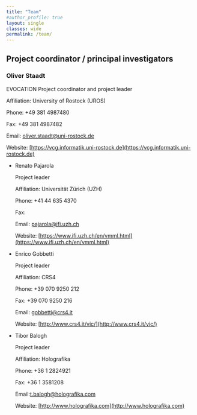 ```yaml
---
title: "Team"
#author_profile: true
layout: single
classes: wide
permalink: /team/
---
```


## Project coordinator / principal investigators

### Oliver Staadt

  EVOCATION Project coordinator and project leader

  Affiliation: University of Rostock (UROS)

  Phone: +49 381 4987480

  Fax:	+49 381 4987482

  Email:  [oliver.staadt@uni-rostock.de](mailto:oliver.staadt@uni-rostock.de)

  Website: [https://vcg.informatik.uni-rostock.de](https://vcg.informatik.uni-rostock.de)

- Renato Pajarola

  Project leader

  Affiliation: Universität Zürich (UZH)

  Phone: +41 44 635 4370

  Fax:

  Email: [pajarola@ifi.uzh.ch](mailto:pajarola@ifi.uzh.ch) 

  Website: [https://www.ifi.uzh.ch/en/vmml.html](https://www.ifi.uzh.ch/en/vmml.html)

- Enrico Gobbetti

  Project leader

  Affiliation: CRS4

  Phone: +39 070 9250 212

  Fax:	+39 070 9250 216

  Email: [gobbetti@crs4.it](mailto:gobbetti@crs4.it)

  Website: [http://www.crs4.it/vic/](http://www.crs4.it/vic/)

- Tibor Balogh

  Project leader

  Affiliation: Holografika

  Phone: +36 1 2824921

  Fax:	+36 1 3581208

  Email:[t.balogh@holografika.com](mailto:t.balogh@holografika.com)  

  Website: [http://www.holografika.com](http://www.holografika.com)

<!--This is the base Jekyll theme. You can find out more info about customizing your Jekyll theme, as well as basic Jekyll usage documentation at [jekyllrb.com](https://jekyllrb.com/)

You can find the source code for Minima at GitHub:
[jekyll][jekyll-organization] /
[minima](https://github.com/jekyll/minima)

You can find the source code for Jekyll at GitHub:
[jekyll][jekyll-organization] /
[jekyll](https://github.com/jekyll/jekyll)


[jekyll-organization]: https://github.com/jekyll -->

